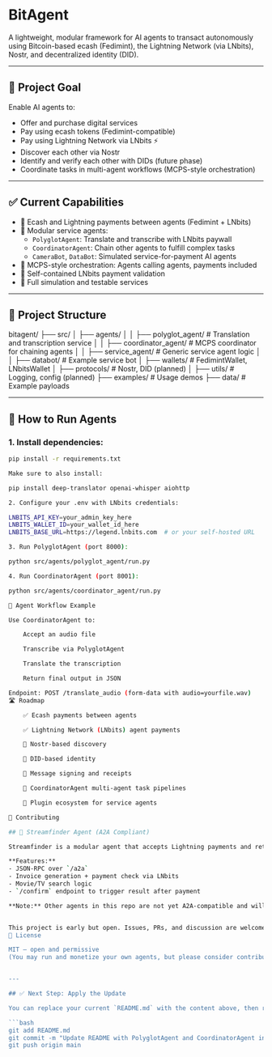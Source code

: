 # BitAgent

A lightweight, modular framework for AI agents to transact autonomously using Bitcoin-based ecash (Fedimint), the Lightning Network (via LNbits), Nostr, and decentralized identity (DID).

---

## 🚀 Project Goal

Enable AI agents to:

- Offer and purchase digital services
- Pay using ecash tokens (Fedimint-compatible)
- Pay using Lightning Network via LNbits ⚡
- Discover each other via Nostr
- Identify and verify each other with DIDs (future phase)
- Coordinate tasks in multi-agent workflows (MCPS-style orchestration)

---

## ✅ Current Capabilities

- 🔁 Ecash and Lightning payments between agents (Fedimint + LNbits)
- 🤖 Modular service agents:
  - `PolyglotAgent`: Translate and transcribe with LNbits paywall
  - `CoordinatorAgent`: Chain other agents to fulfill complex tasks
  - `CameraBot`, `DataBot`: Simulated service-for-payment AI agents
- 🧠 MCPS-style orchestration: Agents calling agents, payments included
- 📡 Self-contained LNbits payment validation
- 🧪 Full simulation and testable services

---

## 📂 Project Structure

bitagent/
├── src/
│ ├── agents/
│ │ ├── polyglot_agent/ # Translation and transcription service
│ │ ├── coordinator_agent/ # MCPS coordinator for chaining agents
│ │ ├── service_agent/ # Generic service agent logic
│ │ ├── databot/ # Example service bot
│ ├── wallets/ # FedimintWallet, LNbitsWallet
│ ├── protocols/ # Nostr, DID (planned)
│ ├── utils/ # Logging, config (planned)
├── examples/ # Usage demos
├── data/ # Example payloads


---

## 🧪 How to Run Agents

### 1. Install dependencies:

```bash
pip install -r requirements.txt

Make sure to also install:

pip install deep-translator openai-whisper aiohttp

2. Configure your .env with LNbits credentials:

LNBITS_API_KEY=your_admin_key_here
LNBITS_WALLET_ID=your_wallet_id_here
LNBITS_BASE_URL=https://legend.lnbits.com  # or your self-hosted URL

3. Run PolyglotAgent (port 8000):

python src/agents/polyglot_agent/run.py

4. Run CoordinatorAgent (port 8001):

python src/agents/coordinator_agent/run.py

🔁 Agent Workflow Example

Use CoordinatorAgent to:

    Accept an audio file

    Transcribe via PolyglotAgent

    Translate the transcription

    Return final output in JSON

Endpoint: POST /translate_audio (form-data with audio=yourfile.wav)
🛣 Roadmap

    ✅ Ecash payments between agents

    ✅ Lightning Network (LNbits) agent payments

    🧠 Nostr-based discovery

    🪪 DID-based identity

    📜 Message signing and receipts

    🤖 CoordinatorAgent multi-agent task pipelines

    🧩 Plugin ecosystem for service agents

🤝 Contributing

## 🧠 Streamfinder Agent (A2A Compliant)

Streamfinder is a modular agent that accepts Lightning payments and returns movie/TV streaming platform info via JSON-RPC.

**Features:**
- JSON-RPC over `/a2a`
- Invoice generation + payment check via LNbits
- Movie/TV search logic
- `/confirm` endpoint to trigger result after payment

**Note:** Other agents in this repo are not yet A2A-compatible and will need to be updated to support this modular JSON-RPC pattern.


This project is early but open. Issues, PRs, and discussion are welcome. Let's build open-source AI economic infrastructure together.
🧠 License

MIT — open and permissive
(You may run and monetize your own agents, but please consider contributing improvements upstream.)


---

## ✅ Next Step: Apply the Update

You can replace your current `README.md` with the content above, then run:

```bash
git add README.md
git commit -m "Update README with PolyglotAgent and CoordinatorAgent info"
git push origin main
